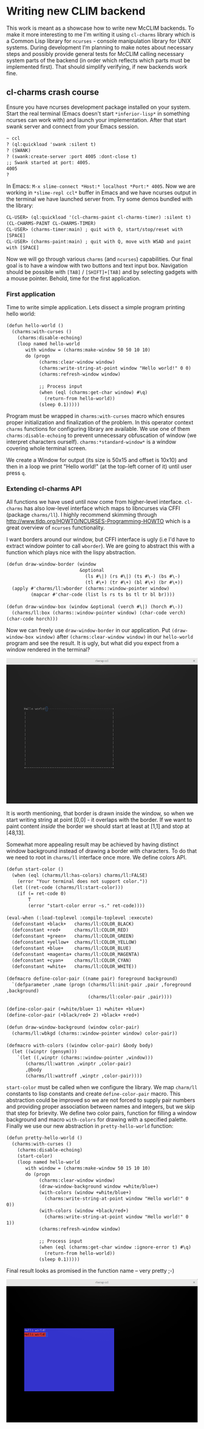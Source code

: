 
# Writing new CLIM backend

This work is meant as a showcase how to write new McCLIM backends. To make it
more interesting to me I'm writing it using `cl-charms` library which is a
Common Lisp library for `ncurses` - console manipulation library for UNIX
systems. During development I'm planning to make notes about necessary steps and
possibly provide general tests for McCLIM calling necessary system parts of the
backend (in order which reflects which parts must be implemented first). That
should simplify verifying, if new backends work fine.

## cl-charms crash course

Ensure you have ncurses development package installed on your system. Start the
real terminal (Emacs doesn't start `*inferior-lisp*` in something ncurses can
work with) and launch your implementation. After that start swank server and
connect from your Emacs session.

```
~ ccl
? (ql:quickload 'swank :silent t)
? (SWANK)
? (swank:create-server :port 4005 :dont-close t) 
;; Swank started at port: 4005.
4005
?
```

In Emacs: `M-x slime-connect *Host:* localhost *Port:* 4005`. Now we are working
in `*slime-repl ccl*` buffer in Emacs and we have ncurses output in the terminal
we have launched server from. Try some demos bundled with the library:

```
CL-USER> (ql:quickload '(cl-charms-paint cl-charms-timer) :silent t)
(CL-CHARMS-PAINT CL-CHARMS-TIMER)
CL-USER> (charms-timer:main) ; quit with Q, start/stop/reset with [SPACE]
CL-USER> (charms-paint:main) ; quit with Q, move with WSAD and paint with [SPACE]
```

Now we will go through various `charms` (and `ncurses`) capabilities. Our final
goal is to have a window with two buttons and text input box. Navigation should
be possible with `[TAB]` / `[SHIFT]+[TAB]` and by selecting gadgets with a mouse
pointer. Behold, time for the first application.

### First application

Time to write simple application.  Lets dissect a simple program printing hello
world:

```common-lisp
(defun hello-world ()
  (charms:with-curses ()
    (charms:disable-echoing)
    (loop named hello-world
       with window = (charms:make-window 50 50 10 10)
       do (progn
            (charms:clear-window window)
            (charms:write-string-at-point window "Hello world!" 0 0)
            (charms:refresh-window window)

            ;; Process input
            (when (eql (charms:get-char window) #\q)
              (return-from hello-world))
            (sleep 0.1)))))
```

Program must be wrapped in `charms:with-curses` macro which ensures proper
initialization and finalization of the problem. In this operator context
`charms` functions for configuring library are available. We use one of them
`charms:disable-echoing` to prevent unnecessary obfuscation of window (we
interpret characters ourself). `charms:*standard-window*` is a window covering
whole terminal screen.

We create a Window for output (its size is 50x15 and offset is 10x10) and then
in a loop we print "Hello world!" (at the top-left corner of it) until user
press `q`.

### Extending cl-charms API

All functions we have used until now come from higher-level
interface. `cl-charms` has also low-level interface which maps to libncurses via
CFFI (package `charms/ll`). I highly recommend skimming through
http://www.tldp.org/HOWTO/NCURSES-Programming-HOWTO which is a great overview of
`ncurses` functionality.

I want borders around our window, but CFFI interface is ugly (i.e I'd have to
extract window pointer to call `wborder`). We are going to abstract this with a
function which plays nice with the lispy abstraction.

```
(defun draw-window-border (window
                           &optional
                             (ls #\|) (rs #\|) (ts #\-) (bs #\-)
                             (tl #\+) (tr #\+) (bl #\+) (br #\+))
  (apply #'charms/ll:wborder (charms::window-pointer window)
         (mapcar #'char-code (list ls rs ts bs tl tr bl br))))

(defun draw-window-box (window &optional (verch #\|) (horch #\-))
  (charms/ll:box (charms::window-pointer window) (char-code verch) (char-code horch)))
```

Now we can freely use `draw-window-border` in our application. Put
`(draw-window-box window)` after `(charms:clear-window window)` in our
`hello-world` program and see the result. It is ugly, but what did you expect
from a window rendered in the terminal?

![](cc-border.png)

It is worth mentioning, that border is drawn inside the window, so when we start
writing string at point [0,0] - it overlaps with the border. If we want to paint
content *inside* the border we should start at least at [1,1] and stop at [48,13].

Somewhat more appealing result may be achieved by having distinct window
background instead of drawing a border with characters. To do that we need to
root in `charms/ll` interface once more. We define colors API.

```common-lisp
(defun start-color ()
  (when (eql (charms/ll:has-colors) charms/ll:FALSE)
    (error "Your terminal does not support color."))
  (let ((ret-code (charms/ll:start-color)))
    (if (= ret-code 0)
        T
        (error "start-color error ~s." ret-code))))

(eval-when (:load-toplevel :compile-toplevel :execute)
  (defconstant +black+   charms/ll:COLOR_BLACK)
  (defconstant +red+     charms/ll:COLOR_RED)
  (defconstant +green+   charms/ll:COLOR_GREEN)
  (defconstant +yellow+  charms/ll:COLOR_YELLOW)
  (defconstant +blue+    charms/ll:COLOR_BLUE)
  (defconstant +magenta+ charms/ll:COLOR_MAGENTA)
  (defconstant +cyan+    charms/ll:COLOR_CYAN)
  (defconstant +white+   charms/ll:COLOR_WHITE))

(defmacro define-color-pair ((name pair) foreground background)
  `(defparameter ,name (progn (charms/ll:init-pair ,pair ,foreground ,background)
                              (charms/ll:color-pair ,pair))))

(define-color-pair (+white/blue+ 1) +white+ +blue+)
(define-color-pair (+black/red+ 2) +black+ +red+)

(defun draw-window-background (window color-pair)
  (charms/ll:wbkgd (charms::window-pointer window) color-pair))

(defmacro with-colors ((window color-pair) &body body)
  (let ((winptr (gensym)))
    `(let ((,winptr (charms::window-pointer ,window)))
       (charms/ll:wattron ,winptr ,color-pair)
       ,@body
       (charms/ll:wattroff ,winptr ,color-pair))))
```

`start-color` must be called when we configure the library. We map `charm/ll`
constants to lisp constants and create `define-color-pair` macro. This
abstraction could be improved so we are not forced to supply pair numbers and
providing proper association between names and integers, but we skip that step
for brievity. We define two color pairs, function for filling a window
background and macro `with-colors` for drawing with a specified palette. Finally
we use our new abstraction in `pretty-hello-world` function:

```common-lisp
(defun pretty-hello-world ()
  (charms:with-curses ()
    (charms:disable-echoing)
    (start-color)
    (loop named hello-world
       with window = (charms:make-window 50 15 10 10)
       do (progn
            (charms:clear-window window)
            (draw-window-background window +white/blue+)
            (with-colors (window +white/blue+)
              (charms:write-string-at-point window "Hello world!" 0 0))
            (with-colors (window +black/red+)
              (charms:write-string-at-point window "Hello world!" 0 1))
            (charms:refresh-window window)

            ;; Process input
            (when (eql (charms:get-char window :ignore-error t) #\q)
              (return-from hello-world))
            (sleep 0.1)))))
```

Final result looks as promised in the function name – very pretty ;-)

![](cc-background.png)
